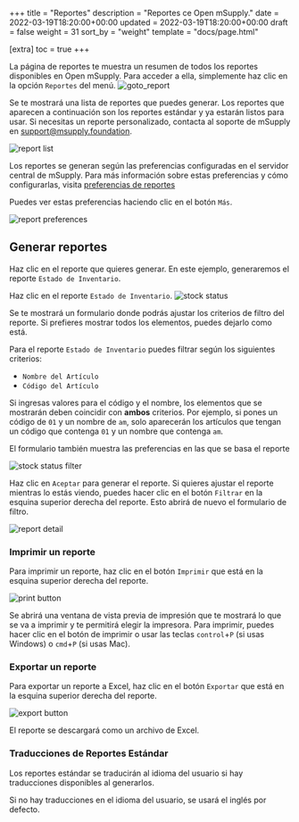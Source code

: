 +++
title = "Reportes"
description = "Reportes ce Open mSupply."
date = 2022-03-19T18:20:00+00:00
updated = 2022-03-19T18:20:00+00:00
draft = false
weight = 31
sort_by = "weight"
template = "docs/page.html"

[extra]
toc = true
+++

La página de reportes te muestra un resumen de todos los reportes disponibles en Open mSupply.
Para acceder a ella, simplemente haz clic en la opción `Reportes` del menú.
![goto_report](/docs/getting_started/images/goto_report.png)

Se te mostrará una lista de reportes que puedes generar. Los reportes que aparecen a continuación son los reportes estándar y ya estarán listos para usar. Si necesitas un reporte personalizado, contacta al soporte de mSupply en [support@msupply.foundation](mailto:support@msupply.foundation).

![report list](/docs/getting_started/images/report_list_view.png)

Los reportes se generan según las preferencias configuradas en el servidor central de mSupply. Para más información sobre estas preferencias y cómo configurarlas, visita [preferencias de reportes](https://docs.msupply.org.nz/other_stuff:virtual_stores?s[]=threshold&s[]=overstock#notification_preferences)

Puedes ver estas preferencias haciendo clic en el botón `Más`.

![report preferences](/docs/getting_started/images/report_preferences.gif)

## Generar reportes

Haz clic en el reporte que quieres generar. En este ejemplo, generaremos el reporte
`Estado de Inventario`.

Haz clic en el reporte `Estado de Inventario`.
![stock status](/docs/getting_started/images/goto_stock_status.png)

Se te mostrará un formulario donde podrás ajustar los criterios de filtro del reporte. Si prefieres mostrar todos los elementos, puedes dejarlo como está.

Para el reporte `Estado de Inventario` puedes filtrar según los siguientes criterios:

- `Nombre del Artículo`
- `Código del Artículo`

Si ingresas valores para el código y el nombre, los elementos que se mostrarán deben coincidir con **ambos** criterios. Por ejemplo, si pones un código de `01` y un nombre de `am`,  solo aparecerán los artículos que tengan un código que contenga `01` y un nombre que contenga `am`.

El formulario también muestra las preferencias en las que se basa el reporte

![stock status filter](/docs/getting_started/images/report_filter.png)

Haz clic en `Aceptar` para generar el reporte. Si quieres ajustar el reporte mientras lo estás viendo, puedes hacer clic en el botón `Filtrar` en la esquina superior derecha del reporte. Esto abrirá de nuevo el formulario de filtro.

![report detail](/docs/getting_started/images/report_detail.gif)

### Imprimir un reporte

Para imprimir un reporte, haz clic en el botón `Imprimir` que está en la esquina superior derecha del reporte.

![print button](/docs/getting_started/images/print_button.png)

Se abrirá una ventana de vista previa de impresión que te mostrará lo que se va a imprimir y te permitirá elegir la impresora. Para imprimir, puedes hacer clic en el botón de imprimir o usar las teclas `control`+`P` (si usas Windows) o  `cmd`+`P` (si usas Mac).

### Exportar un reporte

Para exportar un reporte a Excel, haz clic en el botón `Exportar` que está en la esquina superior derecha del reporte.

![export button](/docs/getting_started/images/export_button.png)

El reporte se descargará como un archivo de Excel.

### Traducciones de Reportes Estándar

Los reportes estándar se traducirán al idioma del usuario si hay traducciones disponibles al generarlos.

Si no hay traducciones en el idioma del usuario, se usará el inglés por defecto.
